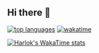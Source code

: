 ## Hi there 👋

<!--
**kkonat/kkonat** is a ✨ _special_ ✨ repository because its `README.md` (this file) appears on your GitHub profile.

Here are some ideas to get you started:

- 🔭 I’m currently working on ...
- 🌱 I’m currently learning ...
- 👯 I’m looking to collaborate on ...
- 🤔 I’m looking for help with ...
- 💬 Ask me about ...
- 📫 How to reach me: ...
- 😄 Pronouns: ...
- ⚡ Fun fact: ...
-->
[![top languages](https://github-readme-stats.vercel.app/api/top-langs?username=kkonat&theme=algolia&show_icons=true)](https://github.com/kkonat)
[![wakatime](https://wakatime.com/badge/user/35a6d3bb-52ad-4c1a-a26d-cd16848e100d.svg)](https://wakatime.com/@35a6d3bb-52ad-4c1a-a26d-cd16848e100d)

[![Harlok's WakaTime stats](https://github-readme-stats.vercel.app/api/wakatime?username=kkonat&layout=compact)](https://github.com/kkonat)
